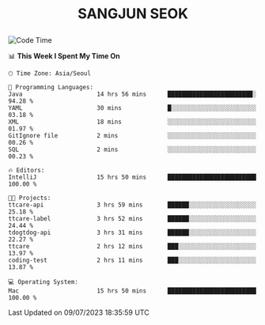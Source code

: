 <h1>
 <p align="center">
   SANGJUN SEOK
 </p>
</h1>

<!--START_SECTION:waka-->
![Code Time](http://img.shields.io/badge/Code%20Time-2%2C672%20hrs%2040%20mins-blue)

📊 **This Week I Spent My Time On** 

```text
🕑︎ Time Zone: Asia/Seoul

💬 Programming Languages: 
Java                     14 hrs 56 mins      ████████████████████████░   94.28 % 
YAML                     30 mins             █░░░░░░░░░░░░░░░░░░░░░░░░   03.18 % 
XML                      18 mins             ░░░░░░░░░░░░░░░░░░░░░░░░░   01.97 % 
GitIgnore file           2 mins              ░░░░░░░░░░░░░░░░░░░░░░░░░   00.26 % 
SQL                      2 mins              ░░░░░░░░░░░░░░░░░░░░░░░░░   00.23 % 

🔥 Editors: 
IntelliJ                 15 hrs 50 mins      █████████████████████████   100.00 % 

🐱‍💻 Projects: 
ttcare-api               3 hrs 59 mins       ██████░░░░░░░░░░░░░░░░░░░   25.18 % 
ttcare-label             3 hrs 52 mins       ██████░░░░░░░░░░░░░░░░░░░   24.44 % 
tdogtdog-api             3 hrs 31 mins       ██████░░░░░░░░░░░░░░░░░░░   22.27 % 
ttcare                   2 hrs 12 mins       ███░░░░░░░░░░░░░░░░░░░░░░   13.97 % 
coding-test              2 hrs 11 mins       ███░░░░░░░░░░░░░░░░░░░░░░   13.87 % 

💻 Operating System: 
Mac                      15 hrs 50 mins      █████████████████████████   100.00 % 
```


 Last Updated on 09/07/2023 18:35:59 UTC
<!--END_SECTION:waka-->

